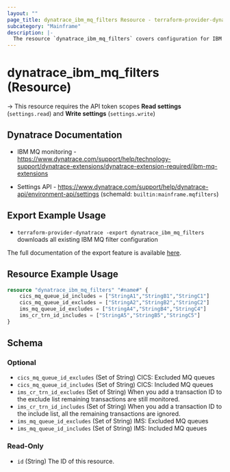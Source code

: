```yaml
---
layout: ""
page_title: dynatrace_ibm_mq_filters Resource - terraform-provider-dynatrace"
subcategory: "Mainframe"
description: |-
  The resource `dynatrace_ibm_mq_filters` covers configuration for IBM MQ filters
---
```


# dynatrace_ibm_mq_filters (Resource)

-> This resource requires the API token scopes **Read settings** (`settings.read`) and **Write settings** (`settings.write`)

## Dynatrace Documentation

- IBM MQ monitoring - https://www.dynatrace.com/support/help/technology-support/dynatrace-extensions/dynatrace-extension-required/ibm-mq-extensions

- Settings API - https://www.dynatrace.com/support/help/dynatrace-api/environment-api/settings (schemaId: `builtin:mainframe.mqfilters`)

## Export Example Usage

- `terraform-provider-dynatrace -export dynatrace_ibm_mq_filters` downloads all existing IBM MQ filter configuration

The full documentation of the export feature is available [here](https://registry.terraform.io/providers/dynatrace-oss/dynatrace/latest/docs/guides/export-v2).

## Resource Example Usage

```terraform
resource "dynatrace_ibm_mq_filters" "#name#" {
    cics_mq_queue_id_includes = ["StringA1","StringB1","StringC1"]
    cics_mq_queue_id_excludes = ["StringA2","StringB2","StringC2"]
    ims_mq_queue_id_excludes = ["StringA4","StringB4","StringC4"]
    ims_cr_trn_id_includes = ["StringA5","StringB5","StringC5"]
}
```

<!-- schema generated by tfplugindocs -->
## Schema

### Optional

- `cics_mq_queue_id_excludes` (Set of String) CICS: Excluded MQ queues
- `cics_mq_queue_id_includes` (Set of String) CICS: Included MQ queues
- `ims_cr_trn_id_excludes` (Set of String) When you add a transaction ID to the exclude list remaining transactions are still monitored.
- `ims_cr_trn_id_includes` (Set of String) When you add a transaction ID to the include list, all the remaining transactions are ignored.
- `ims_mq_queue_id_excludes` (Set of String) IMS: Excluded MQ queues
- `ims_mq_queue_id_includes` (Set of String) IMS: Included MQ queues

### Read-Only

- `id` (String) The ID of this resource.
 
